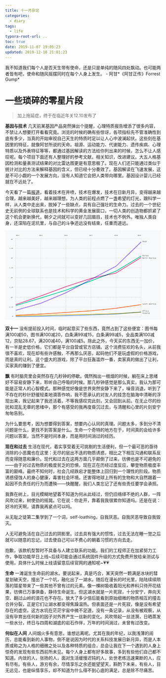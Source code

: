 ```yaml
---
title: 十一月杂记
categories:
  - diary
tags:
  - life
typora-root-url: ..
toc: true
date: 2019-11-07 19:05:23
updated: 2019-12-10 21:01:23
---
```


我不知道我们每个人是否天生带有使命，还是只是单纯的随风四处飘动。也可能两者皆有吧，使命和随风摇摆同时在每个人身上发生。 - 阿甘*《阿甘正传》Forrest Gump*

<!--more-->

# 一些琐碎的零星片段

> 加上拖延症，终于在临近年关12.10发布了

**基因与技术** 几天前某基因产品突然弹出个提醒，心理特质报告增添了很多内容，不禁让人想要打开看看究竟。浏览的时候的确有些惊讶，各项指标先不管准确性到底有多少，当真的开始审视自己天生的特质时足以让人心中波澜起伏。这些刻在基因里的特征，就像阿甘所说的天命。祖源、运动能力、代谢能力、遗传疾病、心理特质以及外表特征等等，都通过基因解读的方法给你列出来的时候，怎么不让人感叹呢。每个项目下面还有人整理好的参考文献，相关知识，改进建议。大五人格基因检测和量表测试结果的对比雷达图更是有意思极了。现在人们还只能通过类似于统计对比的方法来解释基因的含义，但已经十分奏效了。基因解读在飞速发展，这是不可小觑的一个发展方向，没有人知道它会把人类带向哪里。基因设计婴儿已经就在不远处了。

今天看了一篇[报道](https://www.infoq.cn/article/bWhDOufOZrL7r3ZuBopy )，看着技术在井喷，技术在爆发，技术在日新月异，变得越来越合理，越来越美好，越来越理想，为人类的前程点燃了一盏希望的灯光，跟科学一样，从人类中走出来，脱掉了一些缺点，具有自己强壮的生命力。过去的一个世纪史无前例的全球联系也是技术和科学的黄金发展窗口，一切人类的创造物都抓紧了这个机会更新换代，朝夕之间就可以变好几回眉目，技术也不例外。唯独人类自身，还深陷在泥坑里，与自己的斗争还远没有结束，任重而道远。

![Github 贡献者来自的国家和地区](/images/e31abdbeb429a244da774da5ef343db1.png)

**双十一** 没有提前投入时间，临时起意买了些东西，竟然占到了这些便宜：图书每满100减50，图书满100减20，白条满99减15，白条满99减5，全品类满100减12，京贴28.67，满200减40，满100减5。除此之外，今天买的东西无一加价，有一半是史低价格，它们都是平台自营或官方店铺。这个消费狂欢的名头，从前我很不喜欢，现在却有些许感触，不再那么厌恶，起码他们不是玩虚假的价格游戏，而是真的让利。这个盛大的游戏，除了平台狂轰滥炸一番，卖家真的做出了让利，买家真的赚到了便宜。

**飘** 有时脑壳里会突然存在几秒钟的停歇。偶然掏出一根烟的时候，躺在床上思绪好不容易安静下来，聆听自己呼吸的时候。那几秒钟感觉是那么真实，我认为那可能是正常人的心智模式。那种感觉好像是世界突然安静下来了，噪音消退，听到了不存在的秒针舒缓轻柔地滴答作响，我不愿承认的对友人的挂念在脑海中清晰的浮现出来，我记起来了我还活着。不等我感叹完此刻，又会回到从前。在无止尽的纷扰和混乱无章的思绪中，那个有感受的我再度昏沉过去，与清醒和心里的片刻安宁匆匆告别。

为什么要思考，因为想要得到答案，想要内心认同的真理。问题太多，多到分不清问题是什么，更找不到答案是什么。生命一个奇特的地方在于，时间真的会给许多问题以答案，当然不是时间本身，而是用时间淌过的经历。

**现在和过去** 生活在现代，着实享受着无可挑剔的生活便利，但一个最可恶的亟待消除的小恶魔也在这里：无尽的层出不迭的物质诱惑，相比之下相互沟通和联系反而变得随意和廉价。现代和过去在这两方面几乎颠倒了过来，彷佛也是不可避免的——由于对过去物质的极度贫乏的恐惧，现在正在历经过度反应，攀登物质极度丰富的巅峰。最终不知何时，社会几经跌宕才能整体上回归到一个理性的阶段。物质诱惑侵蚀人的身心健康，毒害社会环境。还害得地球上所有的生物和大自然跟着一起因不负责任的行为而遭殃——快醒醒，我们人类忘记了还有些责任要学会承担。

我靠在树上，目光模糊地望着不知道为何从此经过，但仍旧络绎不绝的人群，一阵风吹过来，树使劲的摇晃。它在说：你走开，靠着我我很累你知道吗。还是在说：好冷的天啊，请靠我再紧点可以吗。

从无耻之徒第二集学到了一个词，self-loathing，自我厌恶。自我厌恶导致自我毁灭。

人无可避免活在自己过去的阴影里。过去具有强大的惯性，过去无法在睡一觉之后就可以随意的忘记，过去使自己可以不费心的朝着习惯的方向去走。

抱歉，该款机型暂时不具备与人建立联系的功能。我们的工程师正在加紧努力工作，争取功能早日上线~后续可能会通过系统固件升级的方式免费开放给亲测试与使用，具体什么时候上线请留意后续官网的通知呢~💗💗

**生命** 一滩诞生生命前的湖水。要说起来，真是巧合，某天突然一颗满是冰块的彗星划破天空，撞出了一个坑，融化出了一湖水。随后在漫长的时光里，陆陆续续陨落的彗星带来了一些其他不曾有过的元素。像一棵树吸收着阳光和养料只待开花结果，彷佛已万事俱备，静待生命诞生。但这湖水就是一片死寂，十分安宁，奔向天空、翻过山岭的浪花也不存在。放大了多少倍后能看到原始细微的物质相互的撞击合并分裂，正是它们让湖水都变得焦躁温热。但表面还是一片死寂，像是没有希望存在的虚空。这方水坑在茫茫宇宙中微不足道，没有一条记录，从没有被观察，从没有孕育出任何新的因子对外界产生一丝新的变化。风吹带起一丝涟漪，日晒蒸发一些水分，终日与四周和湖底的岩石作伴，万年的时间淌过，未曾有过改变。

**何似在人间** 人间烟火多有意思，谁想远离呢。尤其在我的年纪，以我浅薄的阅历，总能看到新的人事物，倒不是说因为时代的关系科技发展日新月异，而是人本质或称之为人格的细微之处以及各种特质的组合，总会让我在下一个遇到的人身上惊奇的发现有些东西前所未见。每个人身上都有好多故事，多到有些他们自己都不知道。内敛的人，张扬的人，面对生活缓慢迟钝的人，处世老练迅速果断的人，应有尽有。有些人，游刃有余，尽情享乐之余还能望望天，斟酌下未来，有些人，目无远见，也是纵情享乐，却不知道为什么得不到心底的满足，总是除不尽痛苦。

